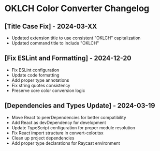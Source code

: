 # OKLCH Color Converter Changelog

## [Title Case Fix] - 2024-03-XX
- Updated extension title to use consistent "OKLCH" capitalization
- Updated command title to include "OKLCH"

## [Fix ESLint and Formatting] - 2024-12-20

- Fix ESLint configuration
- Update code formatting
- Add proper type annotations
- Fix string quotes consistency
- Preserve core color conversion logic 

## [Dependencies and Types Update] - 2024-03-19

- Move React to peerDependencies for better compatibility
- Add React as devDependency for development
- Update TypeScript configuration for proper module resolution
- Fix React import structure in convert-color.tsx
- Clean up project dependencies
- Add proper type declarations for Raycast environment 
